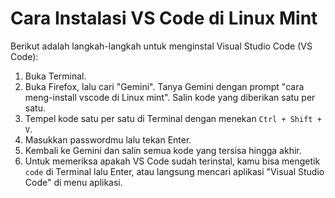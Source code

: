 # Cara Instalasi VS Code di Linux Mint

Berikut adalah langkah-langkah untuk menginstal Visual Studio Code (VS Code):

1. Buka Terminal.
2. Buka Firefox, lalu cari "Gemini". Tanya Gemini dengan prompt "cara meng-install vscode di Linux mint". Salin kode yang diberikan satu per satu.
3. Tempel kode satu per satu di Terminal dengan menekan `Ctrl + Shift + V`.
4. Masukkan passwordmu lalu tekan Enter.
5. Kembali ke Gemini dan salin semua kode yang tersisa hingga akhir.
6. Untuk memeriksa apakah VS Code sudah terinstal, kamu bisa mengetik `code` di Terminal lalu Enter, atau langsung mencari aplikasi "Visual Studio Code" di menu aplikasi.